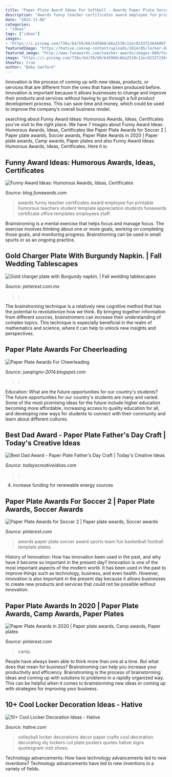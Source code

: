 ```yaml
---
title: "Paper Plate Award Ideas For Softball - Awards Paper Plate Soccer Award Sports Team Fun Basketball Football Template Plates"
description: "Awards funny teacher certificates award employee fun printable humorous teachers student template appreciation students funawards certificate office templates employees staff"
date: "2022-11-06"
categories:
- "ideas"
tags: ["ideas"]
images:
- "https://i.pinimg.com/736x/b4/59/60/b45960c66a2539c12ec923372364600f.jpg"
featuredImage: "https://hative.com/wp-content/uploads/2014/05/locker-decoration/11-volleyball-paper-plate.jpg"
featured_image: "http://www.funawards.com/teacher-awards/images-600/funny-student-awards.jpg"
image: "https://i.pinimg.com/736x/b4/59/60/b45960c66a2539c12ec923372364600f.jpg"
ShowToc: true
author: "Baby Sanford"
---
```



Innovation is the process of coming up with new ideas, products, or services that are different from the ones that have been produced before. Innovation is important because it allows businesses to change and improve their products and services without having to go through a full product development process. This can save time and money, which could be used to improve the company’s overall business model.

	

		
searching about Funny Award Ideas: Humorous Awards, Ideas, Certificates you've visit to the right place. We have 7 Images about Funny Award Ideas: Humorous Awards, Ideas, Certificates like Paper Plate Awards for Soccer 2 | Paper plate awards, Soccer awards, Paper Plate Awards in 2020 | Paper plate awards, Camp awards, Paper plates and also Funny Award Ideas: Humorous Awards, Ideas, Certificates. Here it is:
		
    
## Funny Award Ideas: Humorous Awards, Ideas, Certificates

<img loading=lazy src="http://www.funawards.com/teacher-awards/images-600/funny-student-awards.jpg" onerror="this.onerror=null;this.src='https://tse1.mm.bing.net/th?id=OIP.LOraoNFCyKnhxvQkkRVseAHaFp&amp;pid=15.1';" alt="Funny Award Ideas: Humorous Awards, Ideas, Certificates">

_Source: blog.funawards.com_

>awards funny teacher certificates award employee fun printable humorous teachers student template appreciation students funawards certificate office templates employees staff. 

	

Brainstroming is a mental exercise that helps focus and manage focus. The exercise involves thinking about one or more goals, working on completing those goals, and monitoring progress. Brainstroming can be used in small spurts or as an ongoing practice.

    
## Gold Charger Plate With Burgundy Napkin. | Fall Wedding Tablescapes

<img loading=lazy src="https://i.pinimg.com/originals/03/c7/05/03c70582beb62aca1e4e8fd58a319866.jpg" onerror="this.onerror=null;this.src='https://tse2.mm.bing.net/th?id=OIP.5wZFJ8SjuVa1qthyu-g7kgHaE6&amp;pid=15.1';" alt="Gold charger plate with Burgundy napkin. | Fall wedding tablescapes">

_Source: pinterest.com.mx_

>. 

	

The brainstroming technique is a relatively new cognitive method that has the potential to revolutionize how we think. By bringing together information from different sources, brainstromers can increase their understanding of complex topics. This technique is especially beneficial in the realm of mathematics and science, where it can help to unlock new insights and perspectives.

    
## Paper Plate Awards For Cheerleading

<img loading=lazy src="https://lh5.googleusercontent.com/proxy/DBzeT9W3oUeh4lVvcqhAd76haVUZs2g9uw--2oBVtdLx3ODYoyvYGOELLHYfAM2zU31sR4rNpcEgaV_xlbmsEQwc8Qcm5GixXfM7uMDoMzL9RiVKyLAuqz5bss1iiclq8TH625LxFMRiUQHFVIjdgw=w1200-h630-p-k-no-nu" onerror="this.onerror=null;this.src='https://tse3.mm.bing.net/th?id=OIP.vGjP6L_evGcSTpm2F4ez2QHaD4&amp;pid=15.1';" alt="Paper Plate Awards For Cheerleading">

_Source: jueqingnv-2014.blogspot.com_

>. 

	

Education: What are the future opportunities for our country's students?
The future opportunities for our country's students are many and varied. Some of the most promising ideas for the future include higher education becoming more affordable, increasing access to quality education for all, and developing new ways for students to connect with their community and learn about different cultures.

    
## Best Dad Award - Paper Plate Father&#039;s Day Craft | Today&#039;s Creative Ideas

<img loading=lazy src="https://todayscreativeideas.com/wp-content/uploads/2019/06/Best-Dad-Ever-Paper-Plate-Craft-Tutorial-7-e1560284352393.jpg" onerror="this.onerror=null;this.src='https://tse4.mm.bing.net/th?id=OIP.rKF-uARBcAwlWp2HU-Wj6QHaLo&amp;pid=15.1';" alt="Best Dad Award - Paper Plate Father&#039;s Day Craft | Today&#039;s Creative Ideas">

_Source: todayscreativeideas.com_

>. 

	

4. increase funding for renewable energy sources

    
## Paper Plate Awards For Soccer 2 | Paper Plate Awards, Soccer Awards

<img loading=lazy src="https://i.pinimg.com/originals/7c/d3/b9/7cd3b9ec1faaf8c99b59def699b42e7b.jpg" onerror="this.onerror=null;this.src='https://tse4.mm.bing.net/th?id=OIP.dr7nGQbq__w9X7H7QGeBjQHaFj&amp;pid=15.1';" alt="Paper Plate Awards for Soccer 2 | Paper plate awards, Soccer awards">

_Source: pinterest.com_

>awards paper plate soccer award sports team fun basketball football template plates. 

	

History of Innovation: How has innovation been used in the past, and why have it become so important in the present day?
Innovation is one of the most important aspects of the modern world. It has been used in the past to improve things such as technology, business, and even health. However, innovation is also important in the present day because it allows businesses to create new products and services that could not be possible without innovation.

    
## Paper Plate Awards In 2020 | Paper Plate Awards, Camp Awards, Paper Plates

<img loading=lazy src="https://i.pinimg.com/736x/b4/59/60/b45960c66a2539c12ec923372364600f.jpg" onerror="this.onerror=null;this.src='https://tse4.mm.bing.net/th?id=OIP.9u1fYyzEeT0BCcmrJsdCpwHaJ3&amp;pid=15.1';" alt="Paper Plate Awards in 2020 | Paper plate awards, Camp awards, Paper plates">

_Source: pinterest.com_

>camp. 

	

People have always been able to think more than one at a time. But what does that mean for business? Brainstroming can help you increase your productivity and efficiency. Brainstroming is the process of brainstorming ideas and coming up with solutions to problems in a rapidly organized way. This can be helpful when it comes to brainstorming new ideas or coming up with strategies for improving your business.

    
## 10+ Cool Locker Decoration Ideas - Hative

<img loading=lazy src="https://hative.com/wp-content/uploads/2014/05/locker-decoration/11-volleyball-paper-plate.jpg" onerror="this.onerror=null;this.src='https://tse4.mm.bing.net/th?id=OIP.eI4xj-5LXGFXkkrms-jhvAHaNK&amp;pid=15.1';" alt="10+ Cool Locker Decoration Ideas - Hative">

_Source: hative.com_

>volleyball locker decorations decor paper crafts cool decoration decorating diy lockers cut plate posters quotes hative signs quotesgram visit shoes. 

	

Technology advancements: How have technology advancements led to new inventions?
Technology advancements have led to new inventions in a variety of fields.

